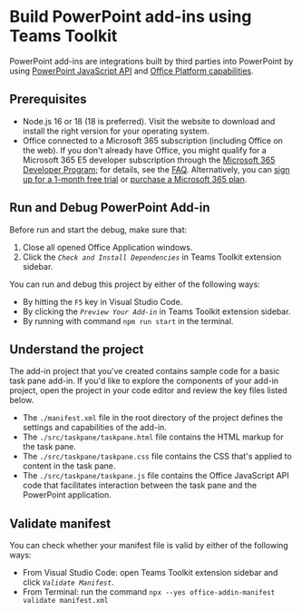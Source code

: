 # Build PowerPoint add-ins using Teams Toolkit

PowerPoint add-ins are integrations built by third parties into PowerPoint by using [PowerPoint JavaScript API](https://learn.microsoft.com/en-us/office/dev/add-ins/reference/overview/powerpoint-add-ins-reference-overview) and [Office Platform capabilities](https://learn.microsoft.com/en-us/office/dev/add-ins/overview/office-add-ins).

## Prerequisites

- Node.js 16 or 18 (18 is preferred). Visit the  website to download and install the right version for your operating system.
- Office connected to a Microsoft 365 subscription (including Office on the web). If you don't already have Office, you might qualify for a Microsoft 365 E5 developer subscription through the [Microsoft 365 Developer Program](https://developer.microsoft.com/en-us/microsoft-365/dev-program); for details, see the [FAQ](https://learn.microsoft.com/en-us/office/developer-program/microsoft-365-developer-program-faq#who-qualifies-for-a-microsoft-365-e5-developer-subscription-). Alternatively, you can [sign up for a 1-month free trial](https://www.microsoft.com/en-us/microsoft-365/try?rtc=1) or [purchase a Microsoft 365 plan](https://www.microsoft.com/en-us/microsoft-365/buy/compare-all-microsoft-365-products).

## Run and Debug PowerPoint Add-in

Before run and start the debug, make sure that:
1. Close all opened Office Application windows.
2. Click the *`Check and Install Dependencies`* in Teams Toolkit extension sidebar.

You can run and debug this project by either of the following ways:

- By hitting the `F5` key in Visual Studio Code.
- By clicking the *`Preview Your Add-in`* in Teams Toolkit extension sidebar.
- By running with command `npm run start` in the terminal.


## Understand the project

The add-in project that you've created contains sample code for a basic task pane add-in. If you'd like to explore the components of your add-in project, open the project in your code editor and review the key files listed below. 

- The `./manifest.xml` file in the root directory of the project defines the settings and capabilities of the add-in.
- The `./src/taskpane/taskpane.html` file contains the HTML markup for the task pane.
- The `./src/taskpane/taskpane.css` file contains the CSS that's applied to content in the task pane.
- The `./src/taskpane/taskpane.js` file contains the Office JavaScript API code that facilitates interaction between the task pane and the PowerPoint application.

## Validate manifest

You can check whether your manifest file is valid by either of the following ways:

- From Visual Studio Code: open Teams Toolkit extension sidebar and click *`Validate Manifest`*.
- From Terminal: run the command `npx --yes office-addin-manifest validate manifest.xml`